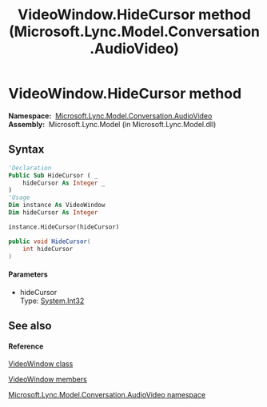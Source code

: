 ﻿---
title: VideoWindow.HideCursor method  (Microsoft.Lync.Model.Conversation.AudioVideo)
TOCTitle: 'HideCursor method '
ms:assetid: M:Microsoft.Lync.Model.Conversation.AudioVideo.VideoWindow.HideCursor(System.Int32)_DI_3_UC_OCS14MrefLyncWPF
ms:mtpsurl: https://msdn.microsoft.com/en-us/library/microsoft.lync.model.conversation.audiovideo.videowindow.hidecursor(v=office.15)
ms:contentKeyID: 48589308
ms.date: 07/28/2014
mtps_version: v=office.15
f1_keywords:
- Microsoft.Lync.Model.Conversation.AudioVideo.VideoWindow.HideCursor
dev_langs:
- CSharp
- JScript
- VB
- other
---

# VideoWindow.HideCursor method

**Namespace:**  [Microsoft.Lync.Model.Conversation.AudioVideo](microsoft-lync-model-conversation-audiovideo-namespace_2.md)  
**Assembly:**  Microsoft.Lync.Model (in Microsoft.Lync.Model.dll)

## Syntax

``` vb
'Declaration
Public Sub HideCursor ( _
    hideCursor As Integer _
)
'Usage
Dim instance As VideoWindow
Dim hideCursor As Integer

instance.HideCursor(hideCursor)
```

``` csharp
public void HideCursor(
    int hideCursor
)
```

#### Parameters

  - hideCursor  
    Type: [System.Int32](http://msdn2.microsoft.com/en-us/library/td2s409d)  

## See also

#### Reference

[VideoWindow class](videowindow-class-microsoft-lync-model-conversation-audiovideo_2.md)

[VideoWindow members](videowindow-members-microsoft-lync-model-conversation-audiovideo_2.md)

[Microsoft.Lync.Model.Conversation.AudioVideo namespace](microsoft-lync-model-conversation-audiovideo-namespace_2.md)

